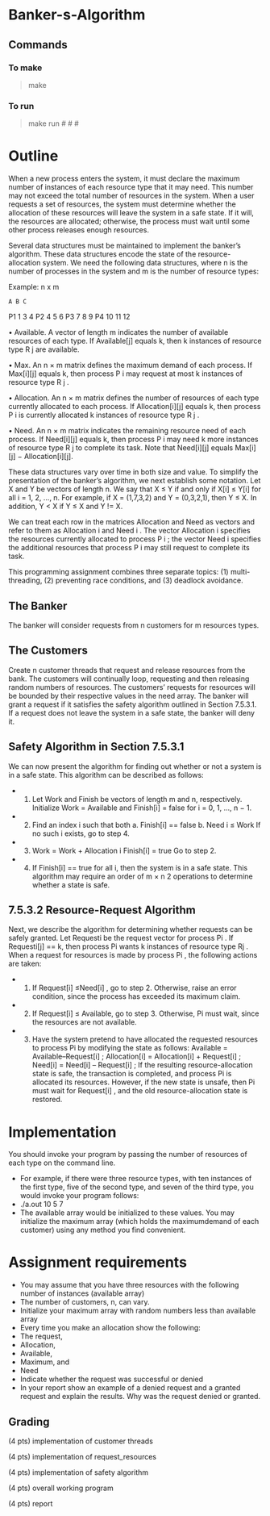 # Banker-s-Algorithm

## Commands
### To make
> make
### To run
> make run # # #

# Outline
  When a new process enters the system, it must declare the maximum
number of instances of each resource type that it may need. This number may
not exceed the total number of resources in the system. When a user requests
a set of resources, the system must determine whether the allocation of these
resources will leave the system in a safe state. If it will, the resources are
allocated; otherwise, the process must wait until some other process releases
enough resources.

  Several data structures must be maintained to implement the banker’s
algorithm. These data structures encode the state of the resource-allocation
system. We need the following data structures, where n is the number of
processes in the system and m is the number of resource types:

Example: n x m

    A B C
P1  1 3 4
P2  4 5 6
P3  7 8 9
P4  10 11 12


• Available. A vector of length m indicates the number of available resources
of each type. If Available[j] equals k, then k instances of resource type R j
are available.

• Max. An n × m matrix defines the maximum demand of each process.
If Max[i][j] equals k, then process P i may request at most k instances of
resource type R j .

• Allocation. An n × m matrix defines the number of resources of each type
currently allocated to each process. If Allocation[i][j] equals k, then process
P i is currently allocated k instances of resource type R j .

• Need. An n × m matrix indicates the remaining resource need of each
process. If Need[i][j] equals k, then process P i may need k more instances
of resource type R j to complete its task. Note that Need[i][j] equals Max[i][j]
− Allocation[i][j].

  These data structures vary over time in both size and value.
To simplify the presentation of the banker’s algorithm, we next establish
some notation. Let X and Y be vectors of length n. We say that X ≤ Y if and
only if X[i] ≤ Y[i] for all i = 1, 2, ..., n. For example, if X = (1,7,3,2) and Y =
(0,3,2,1), then Y ≤ X. In addition, Y < X if Y ≤ X and Y != X.

  We can treat each row in the matrices Allocation and Need as vectors
and refer to them as Allocation i and Need i . The vector Allocation i specifies
the resources currently allocated to process P i ; the vector Need i specifies the
additional resources that process P i may still request to complete its task.

This programming assignment combines three separate topics:
(1) multi-threading, (2) preventing race conditions, and (3) deadlock avoidance.

## The Banker
The banker will consider requests from n customers for m resources types.

## The Customers
Create n customer threads that request and release resources from the bank.
The customers will continually loop, requesting and then releasing random
numbers of resources. The customers’ requests for resources will be bounded
by their respective values in the need array. The banker will grant a request if
it satisfies the safety algorithm outlined in Section 7.5.3.1. If a request does not
leave the system in a safe state, the banker will deny it.

## Safety Algorithm in Section 7.5.3.1
We can now present the algorithm for finding out whether or not a system is
in a safe state. This algorithm can be described as follows:
   *  1. Let Work and Finish be vectors of length m and n, respectively. Initialize
        Work = Available and Finish[i] = false for i = 0, 1, ..., n − 1.
   *  2. Find an index i such that both
        a. Finish[i] == false
        b. Need i ≤ Work
            If no such i exists, go to step 4.
   *  3. Work = Work + Allocation i
        Finish[i] = true
        Go to step 2.
   *  4. If Finish[i] == true for all i, then the system is in a safe state.
        This algorithm may require an order of m × n 2 operations to determine whether
        a state is safe.

## 7.5.3.2 Resource-Request Algorithm
Next, we describe the algorithm for determining whether requests can be safely
granted.
Let Requesti be the request vector for process Pi . If Requesti[j] == k, then
process Pi wants k instances of resource type Rj . When a request for resources
is made by process Pi , the following actions are taken:
* 1. If Request[i] ≤Need[i] , go to step 2. Otherwise, raise an error condition, since
    the process has exceeded its maximum claim.
* 2. If Request[i] ≤ Available, go to step 3. Otherwise, Pi must wait, since the
    resources are not available.
* 3. Have the system pretend to have allocated the requested resources to
    process Pi by modifying the state as follows:
        Available = Available–Request[i] ;
        Allocation[i] = Allocation[i] + Request[i] ;
        Need[i] = Need[i] – Request[i] ;
    If the resulting resource-allocation state is safe, the transaction is completed,
    and process Pi is allocated its resources. However, if the new state
    is unsafe, then Pi must wait for Request[i] , and the old resource-allocation
    state is restored.
# Implementation

You should invoke your program by passing the number of resources of each type on the command line. 
* For example, if there were three resource types, with ten instances of the first type, five of the second type, and seven of the third type, you would invoke your program follows:
* ./a.out 10 5 7
* The available array would be initialized to these values. You may initialize the maximum array (which holds the maximumdemand of each customer) using any method you find convenient.

# Assignment requirements
* You may assume that you have three resources with the following number of instances (available array)
* The number of customers, n, can vary.
* Initialize your maximum array with random numbers less than available array
* Every time you make an allocation show the following:
* The request,
* Allocation,
* Available,
* Maximum, and
* Need
* Indicate whether the request was successful or denied
* In your report show an example of a denied request and a granted request and explain the results. Why was the request denied or granted.

## Grading
(4 pts) implementation of customer threads

(4 pts) implementation of request_resources

(4 pts) implementation of safety algorithm

(4 pts) overall working program

(4 pts) report
